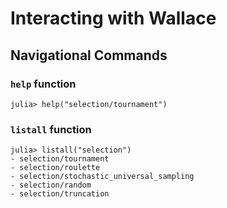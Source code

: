# Interacting with Wallace

## Navigational Commands

### `help` function

```
julia> help("selection/tournament")
```

### `listall` function

```
julia> listall("selection")
- selection/tournament
- selection/roulette
- selection/stochastic_universal_sampling
- selection/random
- selection/truncation
```
